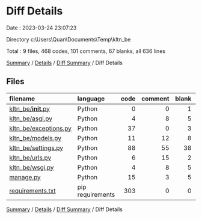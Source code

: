 # Diff Details

Date : 2023-03-24 23:07:23

Directory c:\\Users\\Quan\\Documents\\Temp\\kltn_be

Total : 9 files,  468 codes, 101 comments, 67 blanks, all 636 lines

[Summary](results.md) / [Details](details.md) / [Diff Summary](diff.md) / Diff Details

## Files
| filename | language | code | comment | blank | total |
| :--- | :--- | ---: | ---: | ---: | ---: |
| [kltn_be/__init__.py](/kltn_be/__init__.py) | Python | 0 | 0 | 1 | 1 |
| [kltn_be/asgi.py](/kltn_be/asgi.py) | Python | 4 | 8 | 5 | 17 |
| [kltn_be/exceptions.py](/kltn_be/exceptions.py) | Python | 37 | 0 | 3 | 40 |
| [kltn_be/models.py](/kltn_be/models.py) | Python | 11 | 12 | 8 | 31 |
| [kltn_be/settings.py](/kltn_be/settings.py) | Python | 88 | 55 | 38 | 181 |
| [kltn_be/urls.py](/kltn_be/urls.py) | Python | 6 | 15 | 2 | 23 |
| [kltn_be/wsgi.py](/kltn_be/wsgi.py) | Python | 4 | 8 | 5 | 17 |
| [manage.py](/manage.py) | Python | 15 | 3 | 5 | 23 |
| [requirements.txt](/requirements.txt) | pip requirements | 303 | 0 | 0 | 303 |

[Summary](results.md) / [Details](details.md) / [Diff Summary](diff.md) / Diff Details